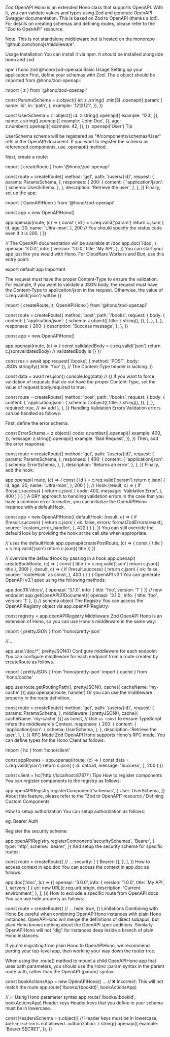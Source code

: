 Zod OpenAPI Hono is an extended Hono class that supports OpenAPI. With it, you can validate values and types using Zod and generate OpenAPI Swagger documentation. This is based on Zod to OpenAPI (thanks a lot!). For details on creating schemas and defining routes, please refer to the "Zod to OpenAPI" resource.

Note: This is not standalone middleware but is hosted on the monorepo "github.com/honojs/middleware".

Usage
Installation
You can install it via npm. It should be installed alongside hono and zod.

npm i hono zod @hono/zod-openapi
Basic Usage
Setting up your application
First, define your schemas with Zod. The z object should be imported from @hono/zod-openapi:

import { z } from '@hono/zod-openapi'

const ParamsSchema = z.object({
  id: z
    .string()
    .min(3)
    .openapi({
      param: {
        name: 'id',
        in: 'path',
      },
      example: '1212121',
    }),
})

const UserSchema = z
  .object({
    id: z.string().openapi({
      example: '123',
    }),
    name: z.string().openapi({
      example: 'John Doe',
    }),
    age: z.number().openapi({
      example: 42,
    }),
  })
  .openapi('User')
Tip

UserSchema schema will be registered as "#/components/schemas/User" refs in the OpenAPI document. If you want to register the schema as referenced components, use .openapi() method.

Next, create a route:

import { createRoute } from '@hono/zod-openapi'

const route = createRoute({
  method: 'get',
  path: '/users/{id}',
  request: {
    params: ParamsSchema,
  },
  responses: {
    200: {
      content: {
        'application/json': {
          schema: UserSchema,
        },
      },
      description: 'Retrieve the user',
    },
  },
})
Finally, set up the app:

import { OpenAPIHono } from '@hono/zod-openapi'

const app = new OpenAPIHono()

app.openapi(route, (c) => {
  const { id } = c.req.valid('param')
  return c.json(
    {
      id,
      age: 20,
      name: 'Ultra-man',
    },
    200 // You should specify the status code even if it is 200.
  )
})

// The OpenAPI documentation will be available at /doc
app.doc('/doc', {
  openapi: '3.0.0',
  info: {
    version: '1.0.0',
    title: 'My API',
  },
})
You can start your app just like you would with Hono. For Cloudflare Workers and Bun, use this entry point:

export default app
Important

The request must have the proper Content-Type to ensure the validation. For example, if you want to validate a JSON body, the request must have the Content-Type to application/json in the request. Otherwise, the value of c.req.valid('json') will be {}.

import { createRoute, z, OpenAPIHono } from '@hono/zod-openapi'

const route = createRoute({
  method: 'post',
  path: '/books',
  request: {
    body: {
      content: {
        'application/json': {
          schema: z.object({
            title: z.string(),
          }),
        },
      },
    },
  },
  responses: {
    200: {
      description: 'Success message',
    },
  },
})

const app = new OpenAPIHono()

app.openapi(route, (c) => {
  const validatedBody = c.req.valid('json')
  return c.json(validatedBody) // validatedBody is {}
})

const res = await app.request('/books', {
  method: 'POST',
  body: JSON.stringify({ title: 'foo' }),
  // The Content-Type header is lacking.
})

const data = await res.json()
console.log(data) // {}
If you want to force validation of requests that do not have the proper Content-Type, set the value of request.body.required to true.

const route = createRoute({
  method: 'post',
  path: '/books',
  request: {
    body: {
      content: {
        'application/json': {
          schema: z.object({
            title: z.string(),
          }),
        },
      },
      required: true, // <== add
    },
  },
})
Handling Validation Errors
Validation errors can be handled as follows:

First, define the error schema:

const ErrorSchema = z.object({
  code: z.number().openapi({
    example: 400,
  }),
  message: z.string().openapi({
    example: 'Bad Request',
  }),
})
Then, add the error response:

const route = createRoute({
  method: 'get',
  path: '/users/{id}',
  request: {
    params: ParamsSchema,
  },
  responses: {
    400: {
      content: {
        'application/json': {
          schema: ErrorSchema,
        },
      },
      description: 'Returns an error',
    },
  },
})
Finally, add the hook:

app.openapi(
  route,
  (c) => {
    const { id } = c.req.valid('param')
    return c.json(
      {
        id,
        age: 20,
        name: 'Ultra-man',
      },
      200
    )
  },
  // Hook
  (result, c) => {
    if (!result.success) {
      return c.json(
        {
          code: 400,
          message: 'Validation Error',
        },
        400
      )
    }
  }
)
A DRY approach to handling validation errors
In the case that you have a common error formatter, you can initialize the OpenAPIHono instance with a defaultHook.

const app = new OpenAPIHono({
  defaultHook: (result, c) => {
    if (!result.success) {
      return c.json(
        {
          ok: false,
          errors: formatZodErrors(result),
          source: 'custom_error_handler',
        },
        422
      )
    }
  },
})
You can still override the defaultHook by providing the hook at the call site when appropriate.

// uses the defaultHook
app.openapi(createPostRoute, (c) => {
  const { title } = c.req.valid('json')
  return c.json({ title })
})

// override the defaultHook by passing in a hook
app.openapi(
  createBookRoute,
  (c) => {
    const { title } = c.req.valid('json')
    return c.json({ title }, 200)
  },
  (result, c) => {
    if (!result.success) {
      return c.json(
        {
          ok: false,
          source: 'routeHook' as const,
        },
        400
      )
    }
  }
)
OpenAPI v3.1
You can generate OpenAPI v3.1 spec using the following methods:

app.doc31('/docs', { openapi: '3.1.0', info: { title: 'foo', version: '1' } }) // new endpoint
app.getOpenAPI31Document({
  openapi: '3.1.0',
  info: { title: 'foo', version: '1' },
}) // schema object
The Registry
You can access the OpenAPIRegistry object via app.openAPIRegistry:

const registry = app.openAPIRegistry
Middleware
Zod OpenAPI Hono is an extension of Hono, so you can use Hono's middleware in the same way:

import { prettyJSON } from 'hono/pretty-json'

//...

app.use('/doc/*', prettyJSON())
Configure middleware for each endpoint
You can configure middleware for each endpoint from a route created by createRoute as follows.

import { prettyJSON } from 'hono/pretty-json'
import { cache } from 'hono/cache'

app.use(route.getRoutingPath(), prettyJSON(), cache({ cacheName: 'my-cache' }))
app.openapi(route, handler)
Or you can use the middleware property in the route definition.

const route = createRoute({
  method: 'get',
  path: '/users/{id}',
  request: {
    params: ParamsSchema,
  },
  middleware: [prettyJSON(), cache({ cacheName: 'my-cache' })] as const, // Use `as const` to ensure TypeScript infers the middleware's Context.
  responses: {
    200: {
      content: {
        'application/json': {
          schema: UserSchema,
        },
      },
      description: 'Retrieve the user',
    },
  },
})
RPC Mode
Zod OpenAPI Hono supports Hono's RPC mode. You can define types for the Hono Client as follows:

import { hc } from 'hono/client'

const appRoutes = app.openapi(route, (c) => {
  const data = c.req.valid('json')
  return c.json(
    {
      id: data.id,
      message: 'Success',
    },
    200
  )
})

const client = hc<typeof appRoutes>('http://localhost:8787/')
Tips
How to register components
You can register components to the registry as follows:

app.openAPIRegistry.registerComponent('schemas', {
  User: UserSchema,
})
About this feature, please refer to the "Zod to OpenAPI" resource / Defining Custom Components

How to setup authorization
You can setup authorization as follows:

eg. Bearer Auth

Register the security scheme:

app.openAPIRegistry.registerComponent('securitySchemes', 'Bearer', {
  type: 'http',
  scheme: 'bearer',
})
And setup the security scheme for specific routes:

const route = createRoute({
  // ...
  security: [
    {
      Bearer: [],
    },
  ],
})
How to access context in app.doc
You can access the context in app.doc as follows:

app.doc('/doc', (c) => ({
  openapi: '3.0.0',
  info: {
    version: '1.0.0',
    title: 'My API',
  },
  servers: [
    {
      url: new URL(c.req.url).origin,
      description: 'Current environment',
    },
  ],
}))
How to exclude a specific route from OpenAPI docs
You can use hide property as follows:

const route = createRoute({
  // ...
  hide: true,
})
Limitations
Combining with Hono
Be careful when combining OpenAPIHono instances with plain Hono instances. OpenAPIHono will merge the definitions of direct subapps, but plain Hono knows nothing about the OpenAPI spec additions. Similarly OpenAPIHono will not "dig" for instances deep inside a branch of plain Hono instances.

If you're migrating from plain Hono to OpenAPIHono, we recommend porting your top-level app, then working your way down the router tree.

When using the .route() method to mount a child OpenAPIHono app that uses path parameters, you should use the Hono :param syntax in the parent route path, rather than the OpenAPI {param} syntax:

const bookActionsApp = new OpenAPIHono()
...
// ❌ Incorrect: This will not match the route
app.route('/books/{bookId}', bookActionsApp)

// ✅ Using Hono parameter syntax
app.route('/books/:bookId', bookActionsApp)
Header keys
Header keys that you define in your schema must be in lowercase.

const HeadersSchema = z.object({
  // Header keys must be in lowercase, `Authorization` is not allowed.
  authorization: z.string().openapi({
    example: 'Bearer SECRET',
  }),
})
